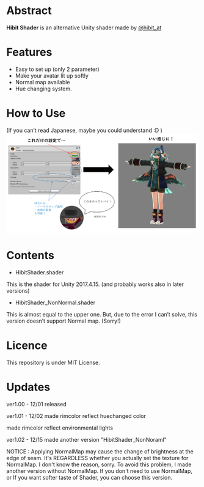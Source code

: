 # Abstract

**Hibit Shader** is an alternative Unity shader made by [@hibit_at](https://twitter.com/hibit_at)

# Features

- Easy to set up (only 2 parameter)
- Make your avatar lit up softly
- Normal map available
- Hue changing system.

# How to Use

(If you can’t read Japanese, maybe you could understand :D )
![howtouse](https://github.com/hibit-at/HibitShader/blob/image/how%20to%20use.PNG)

# Contents

- HibitShader.shader

This is the shader for Unity 2017.4.15. (and probably works also in later versions)

- HibitShader_NonNormal.shader

This is almost equal to the upper one.
But, due to the error I can’t solve, this version doesn’t support Normal map. (Sorry!)

# Licence

This repository is under MIT License.

# Updates

ver1.00 - 12/01 released

ver1.01 - 12/02 made rimcolor reflect huechanged color

made rimcolor reflect environmental lights

ver1.02 - 12/15 made another version "HibitShader_NonNoraml"

NOTICE : Applying NormalMap may cause the change of brightness at the edge of seam. It's REGARDLESS whether you actually set the texture for NormalMap. I don't know the reason, sorry. To avoid this problem, I made another version without NormalMap. If you don't need to use NormalMap, or If you want softer taste of Shader, you can choose this version.
